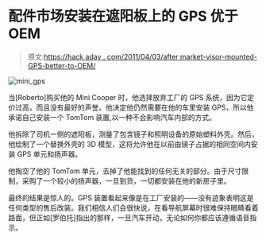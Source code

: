 # 配件市场安装在遮阳板上的 GPS 优于 OEM

> 原文:[https://hack aday . com/2011/04/03/after market-visor-mounted-GPS-better-to-OEM/](https://hackaday.com/2011/04/03/aftermarket-visor-mounted-gps-better-than-oem/)

![mini_gps](../Images/4d570556f04f501e8680eb496cdcf732.png "mini_gps")

当[Roberto]购买他的 Mini Cooper 时，他选择放弃工厂的 GPS 系统，因为它定价过高，而且没有最好的声誉。他决定他仍然需要在他的车里安装 GPS，所以他承诺自己安装一个 TomTom 装置,以一种不会影响汽车内部的方式。

他拆除了司机一侧的遮阳板，测量了包含镜子和照明设备的原始塑料外壳。然后，他绘制了一个替换外壳的 3D 模型，这将允许他在以前由镜子占据的相同空间内安装 GPS 单元和扬声器。

他掏空了他的 TomTom 单元，去掉了他能找到的任何无关的部分。由于尺寸限制，采购了一个较小的扬声器，一旦到货，一切都安装在他的新房子里。

最终的结果是惊人的。GPS 装置看起来像是在工厂安装的——没有迹象表明这是任何类型的售后改装。我们相信人们会很快说，在看导航屏幕时很难保持眼睛看着路面，但正如[罗伯托]指出的那样，一旦汽车开动，无论如何你都应该遵循语音指示。